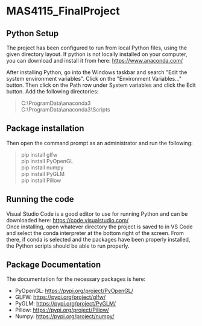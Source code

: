 # MAS4115_FinalProject

## Python Setup
The project has been configured to run from local Python files, using the given directory layout. If python is not locally installed on your computer, you can download and install it from here: https://www.anaconda.com/  

After installing Python, go into the Windows taskbar and search "Edit the system environment variables". Click on the "Environment Variables..." button. Then click on the Path row under System variables and click the Edit button. Add the following directories:  
> C:\ProgramData\anaconda3  
> C:\ProgramData\anaconda3\Scripts  


## Package installation
Then open the command prompt as an administrator and run the following:  
> pip install glfw  
> pip install PyOpenGL  
> pip install numpy  
> pip install PyGLM  
> pip install Pillow  


## Running the code
Visual Studio Code is a good editor to use for running Python and can be downloaded here: https://code.visualstudio.com/  
Once installing, open whatever directory the project is saved to in VS Code and select the conda interpreter at the bottom right of the screen. From there, if conda is selected and the packages have been properly installed, the Python scripts should be able to run properly.  


## Package Documentation
The documentation for the necessary packages is here:  
* PyOpenGL: https://pypi.org/project/PyOpenGL/  
* GLFW: https://pypi.org/project/glfw/  
* PyGLM: https://pypi.org/project/PyGLM/  
* Pillow: https://pypi.org/project/Pillow/  
* Numpy: https://pypi.org/project/numpy/  

